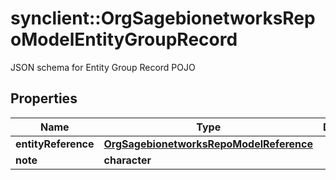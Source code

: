# synclient::OrgSagebionetworksRepoModelEntityGroupRecord

JSON schema for Entity Group Record POJO

## Properties
Name | Type | Description | Notes
------------ | ------------- | ------------- | -------------
**entityReference** | [**OrgSagebionetworksRepoModelReference**](org.sagebionetworks.repo.model.Reference.md) |  | [optional] 
**note** | **character** |  | [optional] 


